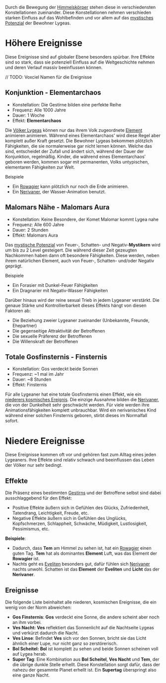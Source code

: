 Durch die Bewegung der [Himmelskörper](Die%20Himmelskörper.md#Bahnen) stehen diese in verschiedensten Konstellationen zueinander. Diese Konstellationen nehmen verschieden starken Einfluss auf das Wohlbefinden und vor allem auf das [mystisches Potenzial](Mystisches%20Potential.md) der Bewohner Lygeas.

# Höhere Ereignisse
Diese Ereignisse sind auf globaler Ebene besonders spürbar. Ihre Effekte sind so stark, dass sie potenziell Einfluss auf die Weltgeschichte nehmen und deren Verlauf massiv beeinflussen können.

// TODO: Voxciel Namen für die Ereignisse
## Konjunktion - Elementarchaos
- Konstellation: Die Gestirne bilden eine perfekte Reihe
- Frequenz: Alle 1000 Jahre
- Dauer: 1 Woche
- Effekt: **Elementarchaos**

Die [Völker Lygeas](Die%20Invis.md) können nur das ihrem Volk zugeordnete [Element](Die%20Elemente.md) animieren animieren. Während eines Elementarchaos' wird diese Regel aber komplett außer Kraft gesetzt. Die Bewohner Lygeas bekommen plötzlich Fähigkeiten, die sie normalerweise gar nicht lernen können. Welche das sind, entscheidet der Zufall und ändert sich, während der Dauer der Konjunktion, regelmäßig. Kinder, die während eines Elementarchaos’ geboren werden, kommen sogar mit permanenten, Volks untypischen, elementaren Fähigkeiten zur Welt.

Beispiele
- Ein [Rowagier](Die%20Rowagier.md) kann plötzlich nur noch die Erde animieren.
- Ein [Nerivaner](Die%20Nerivaner.md), der Wasser-Animation benutzt.

## Malomars Nähe - Malomars Aura
- Konstellation: Keine Besondere, der Komet Malomar kommt Lygea nahe
- Frequenz: Alle 600 Jahre
- Dauer: 2 Stunden
- Effekt: Malomars Aura

Das [mystische Potenzial](Mystisches%20Potential.md) von Feuer-, Schatten- und Negativ-**Mystikern** wird um bis zu 2 Level gesteigert. Die während dieser Zeit gezeugten Nachkommen haben dann oft besondere Fähigkeiten. Diese werden, neben ihrem natürlichen Element, auch von Feuer-,
Schatten- und/oder Negativ geprägt.

Beispiele
- Ein Forasier mit Dunkel-Feuer Fähigkeiten
- Ein Dragnarier mit Negativ-Wasser Fähigkeiten

Darüber hinaus wird der reine sexual Trieb in jedem Lygeaner verstärkt. Die genaue Stärke und Kontrollierbarkeit dieses Effekts hängt von diesen Faktoren ab:
- Die Beziehung zweier Lygeaner zueinander (Unbekannte, Freunde, Ehepartner)
- Die gegenseitige Attraktivität der Betroffenen
- Die sexuelle Präferenz der Betroffenen
- Die Willenskraft der Betroffenen

## Totale Gosfinsternis - Finsternis
- Konstellation: Gos verdeckt beide Sonnen
- Frequenz: ~1 mal im Jahr
- Dauer: ~8 Stunden
- Effekt: Finsternis

Für alle Lygeaner hat eine totale Gosfinsternis einen Effekt, wie ein [niederers kosmisches Ereignis](#Niedere%20Ereignisse). Die einzige Ausnahme bilden die [Nerivaner](Die%20Nerivaner.md), die von der Dunkelheit sehr geschwächt werden. Für viele werden ihre Animationsfähigkeiten komplett unbrauchbar. Wird ein nerivanisches Kind während einer solchen Finsternis geboren, stirbt dieses im Normalfall sofort.

# Niedere Ereignisse
Diese Ereignisse kommen oft vor und gehören fast zum Alltag eines jeden Lygeaners. Ihre Effekte sind relativ schwach und beeinflussen das Leben der Völker nur sehr bedingt.

## Effekte
Die Präsenz eines bestimmten [Gestirns](Die%20Himmelskörper.md) und der Betroffene selbst sind dabei ausschlaggebend für den Effekt:
- Positive Effekte äußern sich in Gefühlen des Glücks, Zufriedenheit, Tatendrang, Leichtigkeit, Freude, etc.
- Negative Effekte äußern sich in Gefühlen des Unglücks, Kopfschmerzen, Schlappheit, Schwäche, Müdigkeit, Lustlosigkeit, Pessimismus, etc.

**Beispiele**:
- Dadurch, dass **Tem** am Himmel zu sehen ist, hat ein [Rowagier](Die%20Rowagier.md) einen guten Tag. **Tem** hat als dominantes **Element** Luft, was das Element der **Rowagier** ist.
- Nachts geht es [Eveliten](Die%20Eveliten.md) besonders gut, dafür fühlen sich [Nerivaner](Die%20Nerivaner.md) nachts unwohl. Schatten ist das **Element** der **Eveliten** und **Licht** das der **Nerivaner**.

## Ereignisse
Die folgende Liste beinhaltet alle niederen, kosmischen Ereignisse, die ein wenig von der Norm abweichen:
- **Gos Finsternis**: **Gos** verdeckt eine Sonne, die andere scheint aber noch an ihm vorbei.
- **Ves Nacht:** **Ves** reflektiert das Sonnenlicht auf die Nachtseite Lygeas und verkürzt dadurch die Nacht.
- **Ves Linse**: Befindet **Ves** sich vor den Sonnen, bricht sie das Licht ähnlich einer Lupe, nur nicht ganz so zerstörerisch.
- **Bol Scheitel:** **Bol** ist komplett zu sehen und beide Sonnen scheinen voll auf Lygea herab.
- **Super Tag**: Eine Kombination aus **Bol Scheitel**, **Ves Nacht** und **Tem**, der die übrige dunkle Stelle erhellt. Diese Konstellation sorgt dafür, dass der nahezu der gesammte Planet erhellt ist. Ein **Supertag** überspringt also eine ganze Nacht.